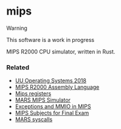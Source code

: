 # mips

> [!WARNING]  
> This software is a work in progress

MIPS R2000 CPU simulator, written in Rust.

### Related

- [UU Operating Systems 2018](http://www.it.uu.se/education/course/homepage/os/vt18/)
- [MIPS R2000 Assembly Language](https://www.math.unipd.it/~sperduti/ARCHITETTURE-1/mips32.pdf)
- [Mips registers](http://homepage.divms.uiowa.edu/~ghosh/1-28-10.pdf)
- [MARS MIPS Simulator](https://courses.missouristate.edu/kenvollmar/mars/)
- [Exceptions and MMIO in MIPS](https://faculty.kfupm.edu.sa/COE/aimane/coe301/lab/COE301_Lab_8_MIPS_Exceptions_and_IO.pdf)
- [MIPS Subjects for Final Exam](http://danzig.jct.ac.il/mips/architecture.html)
- [MARS syscalls](https://courses.missouristate.edu/kenvollmar/mars/help/syscallhelp.html)
